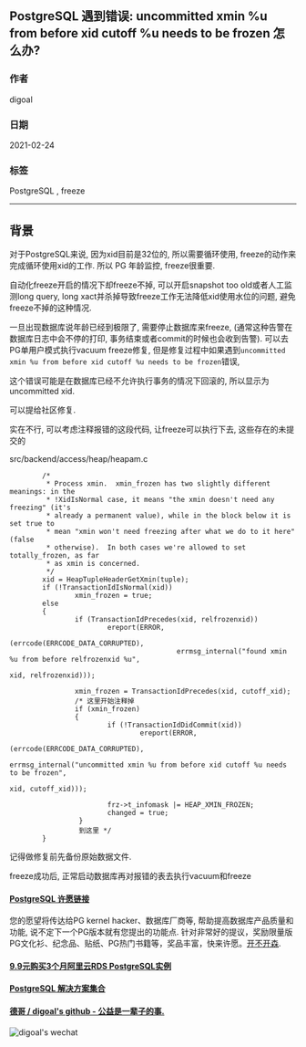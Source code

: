## PostgreSQL 遇到错误: uncommitted xmin %u from before xid cutoff %u needs to be frozen 怎么办?   
          
### 作者          
digoal          
          
### 日期          
2021-02-24          
          
### 标签          
PostgreSQL , freeze       
          
----          
          
## 背景       
  
对于PostgreSQL来说, 因为xid目前是32位的, 所以需要循环使用, freeze的动作来完成循环使用xid的工作. 所以 PG 年龄监控, freeze很重要.   
  
自动化freeze开启的情况下却freeze不掉, 可以开启snapshot too old或者人工监测long query, long xact并杀掉导致freeze工作无法降低xid使用水位的问题, 避免freeze不掉的这种情况.  
  
一旦出现数据库说年龄已经到极限了, 需要停止数据库来freeze, (通常这种告警在数据库日志中会不停的打印, 事务结束或者commit的时候也会收到告警). 可以去PG单用户模式执行vacuum freeze修复, 但是修复过程中如果遇到```uncommitted xmin %u from before xid cutoff %u needs to be frozen```错误,  
  
这个错误可能是在数据库已经不允许执行事务的情况下回滚的, 所以显示为uncommitted xid.   
  
可以提给社区修复.   
  
实在不行, 可以考虑注释报错的这段代码, 让freeze可以执行下去, 这些存在的未提交的  
  
src/backend/access/heap/heapam.c   
  
  
```  
        /*  
         * Process xmin.  xmin_frozen has two slightly different meanings: in the  
         * !XidIsNormal case, it means "the xmin doesn't need any freezing" (it's  
         * already a permanent value), while in the block below it is set true to  
         * mean "xmin won't need freezing after what we do to it here" (false  
         * otherwise).  In both cases we're allowed to set totally_frozen, as far  
         * as xmin is concerned.  
         */  
        xid = HeapTupleHeaderGetXmin(tuple);  
        if (!TransactionIdIsNormal(xid))  
                xmin_frozen = true;  
        else  
        {  
                if (TransactionIdPrecedes(xid, relfrozenxid))  
                        ereport(ERROR,  
                                        (errcode(ERRCODE_DATA_CORRUPTED),  
                                         errmsg_internal("found xmin %u from before relfrozenxid %u",  
                                                                         xid, relfrozenxid)));  
  
                xmin_frozen = TransactionIdPrecedes(xid, cutoff_xid);  
                /* 这里开始注释掉  
                if (xmin_frozen)  
                {  
                        if (!TransactionIdDidCommit(xid))  
                                ereport(ERROR,  
                                                (errcode(ERRCODE_DATA_CORRUPTED),  
                                                 errmsg_internal("uncommitted xmin %u from before xid cutoff %u needs to be frozen",  
                                                                                 xid, cutoff_xid)));  
  
                        frz->t_infomask |= HEAP_XMIN_FROZEN;  
                        changed = true;  
                 }  
                 到这里 */
        }  
```  
  
记得做修复前先备份原始数据文件.  
  
freeze成功后, 正常启动数据库再对报错的表去执行vacuum和freeze  
    
  
#### [PostgreSQL 许愿链接](https://github.com/digoal/blog/issues/76 "269ac3d1c492e938c0191101c7238216")
您的愿望将传达给PG kernel hacker、数据库厂商等, 帮助提高数据库产品质量和功能, 说不定下一个PG版本就有您提出的功能点. 针对非常好的提议，奖励限量版PG文化衫、纪念品、贴纸、PG热门书籍等，奖品丰富，快来许愿。[开不开森](https://github.com/digoal/blog/issues/76 "269ac3d1c492e938c0191101c7238216").  
  
  
#### [9.9元购买3个月阿里云RDS PostgreSQL实例](https://www.aliyun.com/database/postgresqlactivity "57258f76c37864c6e6d23383d05714ea")
  
  
#### [PostgreSQL 解决方案集合](https://yq.aliyun.com/topic/118 "40cff096e9ed7122c512b35d8561d9c8")
  
  
#### [德哥 / digoal's github - 公益是一辈子的事.](https://github.com/digoal/blog/blob/master/README.md "22709685feb7cab07d30f30387f0a9ae")
  
  
![digoal's wechat](../pic/digoal_weixin.jpg "f7ad92eeba24523fd47a6e1a0e691b59")
  
